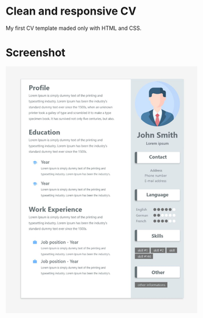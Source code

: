 # Clean and responsive CV
My first CV template maded only with HTML and CSS. 

# Screenshot

<img src="https://github.com/qulluq/CV--1--HTML--CSS/blob/main/public/assets/cv_1_html_css_responsive.jpg" align="center" />
